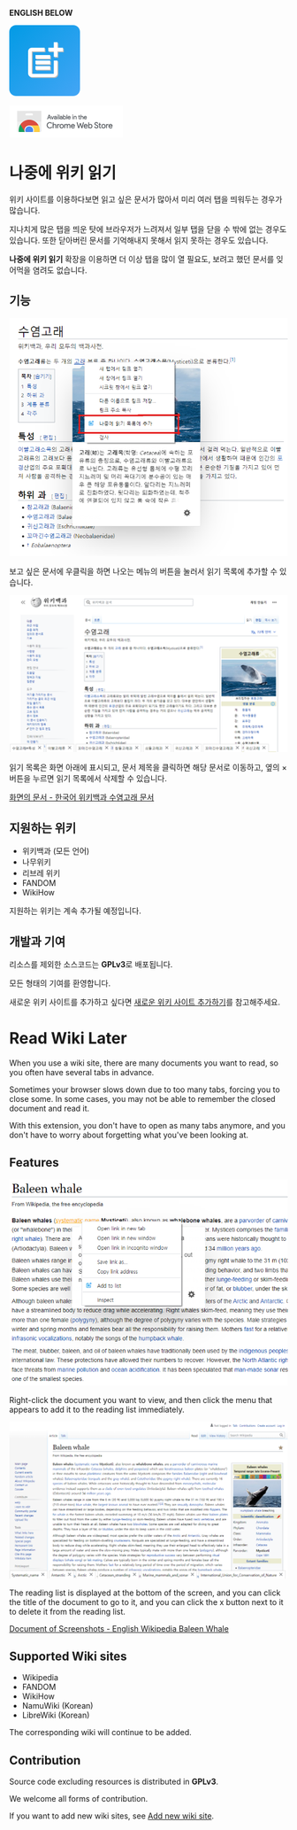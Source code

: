 **ENGLISH BELOW**

![Icon](images/icon-128.png)

[![Available in the Chrome Web Store](doc/res/chrome-webstore.png)](https://chrome.google.com/webstore/detail/read-wiki-later/naockancieijnmadkapaofjfffdhaikm)

# 나중에 위키 읽기 #

위키 사이트를 이용하다보면 읽고 싶은 문서가 많아서 미리 여러 탭을 띄워두는 경우가 많습니다.

지나치게 많은 탭을 띄운 탓에 브라우저가 느려져서 일부 탭을 닫을 수 밖에 없는 경우도 있습니다. 또한 닫아버린 문서를 기억해내지 못해서 읽지 못하는 경우도 있습니다.

**나중에 위키 읽기** 확장을 이용하면 더 이상 탭을 많이 열 필요도, 보려고 했던 문서를 잊어먹을 염려도 없습니다.

## 기능 ##

![우클릭 메뉴](doc/res/rightclick.ko.png)

보고 싶은 문서에 우클릭을 하면 나오는 메뉴의 버튼을 눌러서 읽기 목록에 추가할 수 있습니다.

![확장 사용 화면](doc/res/use.ko.png)

읽기 목록은 화면 아래에 표시되고, 문서 제목을 클릭하면 해당 문서로 이동하고, 옆의 × 버튼을 누르면 읽기 목록에서 삭제할 수 있습니다.

[화면의 문서 - 한국어 위키백과 수염고래 문서](https://ko.wikipedia.org/wiki/%EC%88%98%EC%97%BC%EA%B3%A0%EB%9E%98)

## 지원하는 위키 ##

* 위키백과 (모든 언어)
* 나무위키
* 리브레 위키
* FANDOM
* WikiHow

지원하는 위키는 계속 추가될 예정입니다.

## 개발과 기여 ##

리소스를 제외한 소스코드는 **GPLv3**로 배포됩니다.

모든 형태의 기여를 환영합니다.

새로운 위키 사이트를 추가하고 싶다면 [새로운 위키 사이트 추가하기](doc/HowToAddNewSite.md)를 참고해주세요.

# Read Wiki Later

When you use a wiki site, there are many documents you want to read, so you often have several tabs in advance.

Sometimes your browser slows down due to too many tabs, forcing you to close some. In some cases, you may not be able to remember the closed document and read it.

With this extension, you don't have to open as many tabs anymore, and you don't have to worry about forgetting what you've been looking at.

## Features ##

![Use right-click menu to add](doc/res/rightclick.en.png)

Right-click the document you want to view, and then click the menu that appears to add it to the reading list immediately.

![Reading list bar below](doc/res/use.en.png)

The reading list is displayed at the bottom of the screen, and you can click the title of the document to go to it, and you can click the x button next to it to delete it from the reading list.

[Document of Screenshots - English Wikipedia Baleen Whale](https://en.wikipedia.org/wiki/Baleen_whale)

## Supported Wiki sites ##

* Wikipedia
* FANDOM
* WikiHow
* NamuWiki (Korean)
* LibreWiki (Korean)

The corresponding wiki will continue to be added.

## Contribution ##

Source code excluding resources is distributed in **GPLv3**.

We welcome all forms of contribution.

If you want to add new wiki sites, see [Add new wiki site]((doc/HowToAddNewSite.md)).
